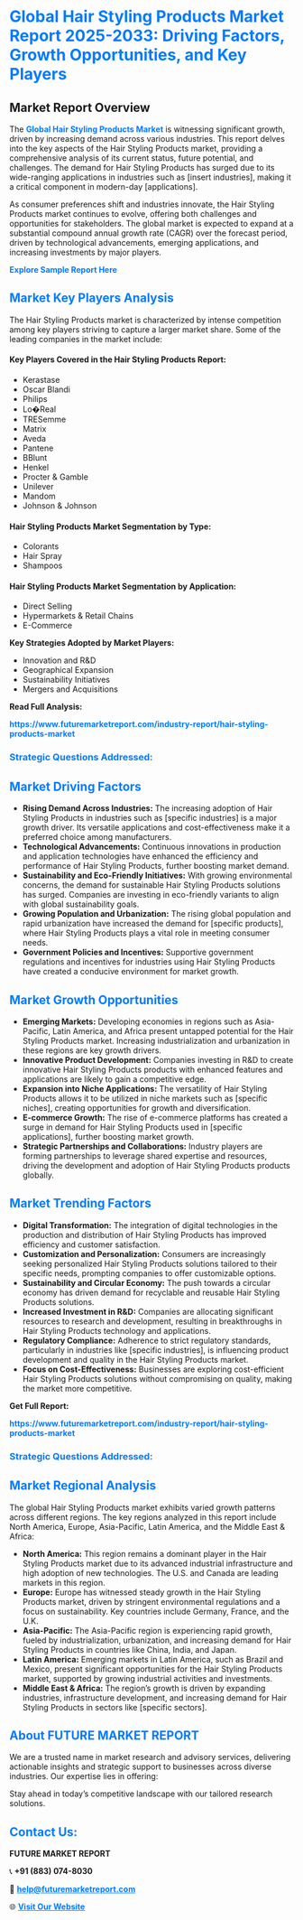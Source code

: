 <h1 style="color: #007BFF;">Global Hair Styling Products Market Report 2025-2033: Driving Factors, Growth Opportunities, and Key Players</h1>

<section id="overview">
<h2>Market Report Overview</h2>
<p>The <a href="https://www.futuremarketreport.com/industry-report/hair-styling-products-market" style="color: #007BFF; text-decoration: none;"><strong>Global Hair Styling Products Market</strong></a> is witnessing significant growth, driven by increasing demand across various industries. This report delves into the key aspects of the Hair Styling Products market, providing a comprehensive analysis of its current status, future potential, and challenges. The demand for Hair Styling Products has surged due to its wide-ranging applications in industries such as [insert industries], making it a critical component in modern-day [applications].</p>
<p>As consumer preferences shift and industries innovate, the Hair Styling Products market continues to evolve, offering both challenges and opportunities for stakeholders. The global market is expected to expand at a substantial compound annual growth rate (CAGR) over the forecast period, driven by technological advancements, emerging applications, and increasing investments by major players.</p>
</section>

<section id="overview">
<p><a href="https://www.futuremarketreport.com/request-sample/reportId=42126" style="color: #007BFF; text-decoration: none;"><strong>Explore Sample Report Here</strong></a></p>
</section>

<section id="key-players">
<h2 style="color: #007BFF;">Market Key Players Analysis</h2>
<p>The Hair Styling Products market is characterized by intense competition among key players striving to capture a larger market share. Some of the leading companies in the market include:</p>
<h4>Key Players Covered in the Hair Styling Products Report:</h4>
<ul><li>Kerastase</li><li>Oscar Blandi</li><li>Philips</li><li>Lo�Real</li><li>TRESemme</li><li>Matrix</li><li>Aveda</li><li>Pantene</li><li>BBlunt</li><li>Henkel</li><li>Procter &amp; Gamble</li><li>Unilever</li><li>Mandom</li><li>Johnson &amp; Johnson</li></ul>
<h4>Hair Styling Products Market Segmentation by Type:</h4>
<ul><li>Colorants</li><li>Hair Spray</li><li>Shampoos</li></ul>

<h4>Hair Styling Products Market Segmentation by Application:</h4>
<ul><li>Direct Selling</li><li>Hypermarkets &amp; Retail Chains</li><li>E-Commerce</li></ul>
<p><strong>Key Strategies Adopted by Market Players:</strong></p>
<ul>
<li>Innovation and R&D</li>
<li>Geographical Expansion</li>
<li>Sustainability Initiatives</li>
<li>Mergers and Acquisitions</li>
</ul>
</section>

<section>
<p><strong>Read Full Analysis: </strong></p><a href="https://www.futuremarketreport.com/industry-report/hair-styling-products-market" style="color: #007BFF; text-decoration: none;"><strong>https://www.futuremarketreport.com/industry-report/hair-styling-products-market</strong></a>
<h3 style="color: #007BFF;">Strategic Questions Addressed:</h3>
</section>

<section id="driving-factors">
<h2 style="color: #007BFF;">Market Driving Factors</h2>
<ul>
<li><strong>Rising Demand Across Industries:</strong> The increasing adoption of Hair Styling Products in industries such as [specific industries] is a major growth driver. Its versatile applications and cost-effectiveness make it a preferred choice among manufacturers.</li>
<li><strong>Technological Advancements:</strong> Continuous innovations in production and application technologies have enhanced the efficiency and performance of Hair Styling Products, further boosting market demand.</li>
<li><strong>Sustainability and Eco-Friendly Initiatives:</strong> With growing environmental concerns, the demand for sustainable Hair Styling Products solutions has surged. Companies are investing in eco-friendly variants to align with global sustainability goals.</li>
<li><strong>Growing Population and Urbanization:</strong> The rising global population and rapid urbanization have increased the demand for [specific products], where Hair Styling Products plays a vital role in meeting consumer needs.</li>
<li><strong>Government Policies and Incentives:</strong> Supportive government regulations and incentives for industries using Hair Styling Products have created a conducive environment for market growth.</li>
</ul>
</section>

<section id="growth-opportunities">
<h2 style="color: #007BFF;">Market Growth Opportunities</h2>
<ul>
<li><strong>Emerging Markets:</strong> Developing economies in regions such as Asia-Pacific, Latin America, and Africa present untapped potential for the Hair Styling Products market. Increasing industrialization and urbanization in these regions are key growth drivers.</li>
<li><strong>Innovative Product Development:</strong> Companies investing in R&D to create innovative Hair Styling Products products with enhanced features and applications are likely to gain a competitive edge.</li>
<li><strong>Expansion into Niche Applications:</strong> The versatility of Hair Styling Products allows it to be utilized in niche markets such as [specific niches], creating opportunities for growth and diversification.</li>
<li><strong>E-commerce Growth:</strong> The rise of e-commerce platforms has created a surge in demand for Hair Styling Products used in [specific applications], further boosting market growth.</li>
<li><strong>Strategic Partnerships and Collaborations:</strong> Industry players are forming partnerships to leverage shared expertise and resources, driving the development and adoption of Hair Styling Products products globally.</li>
</ul>
</section>

<section id="trending-factors">
<h2 style="color: #007BFF;">Market Trending Factors</h2>
<ul>
<li><strong>Digital Transformation:</strong> The integration of digital technologies in the production and distribution of Hair Styling Products has improved efficiency and customer satisfaction.</li>
<li><strong>Customization and Personalization:</strong> Consumers are increasingly seeking personalized Hair Styling Products solutions tailored to their specific needs, prompting companies to offer customizable options.</li>
<li><strong>Sustainability and Circular Economy:</strong> The push towards a circular economy has driven demand for recyclable and reusable Hair Styling Products solutions.</li>
<li><strong>Increased Investment in R&D:</strong> Companies are allocating significant resources to research and development, resulting in breakthroughs in Hair Styling Products technology and applications.</li>
<li><strong>Regulatory Compliance:</strong> Adherence to strict regulatory standards, particularly in industries like [specific industries], is influencing product development and quality in the Hair Styling Products market.</li>
<li><strong>Focus on Cost-Effectiveness:</strong> Businesses are exploring cost-efficient Hair Styling Products solutions without compromising on quality, making the market more competitive.</li>
</ul>
</section>

<section>
<p><strong>Get Full Report: </strong></p><a href="https://www.futuremarketreport.com/industry-report/hair-styling-products-market" style="color: #007BFF; text-decoration: none;"><strong>https://www.futuremarketreport.com/industry-report/hair-styling-products-market</strong></a>
<h3 style="color: #007BFF;">Strategic Questions Addressed:</h3>
</section>


<section id="regional-analysis">
<h2 style="color: #007BFF;">Market Regional Analysis</h2>
<p>The global Hair Styling Products market exhibits varied growth patterns across different regions. The key regions analyzed in this report include North America, Europe, Asia-Pacific, Latin America, and the Middle East & Africa:</p>
<ul>
<li><strong>North America:</strong> This region remains a dominant player in the Hair Styling Products market due to its advanced industrial infrastructure and high adoption of new technologies. The U.S. and Canada are leading markets in this region.</li>
<li><strong>Europe:</strong> Europe has witnessed steady growth in the Hair Styling Products market, driven by stringent environmental regulations and a focus on sustainability. Key countries include Germany, France, and the U.K.</li>
<li><strong>Asia-Pacific:</strong> The Asia-Pacific region is experiencing rapid growth, fueled by industrialization, urbanization, and increasing demand for Hair Styling Products in countries like China, India, and Japan.</li>
<li><strong>Latin America:</strong> Emerging markets in Latin America, such as Brazil and Mexico, present significant opportunities for the Hair Styling Products market, supported by growing industrial activities and investments.</li>
<li><strong>Middle East & Africa:</strong> The region’s growth is driven by expanding industries, infrastructure development, and increasing demand for Hair Styling Products in sectors like [specific sectors].</li>
</ul>
</section>

<footer>
<h2 style="color: #007BFF;">About FUTURE MARKET REPORT</h2>
<p>We are a trusted name in market research and advisory services, delivering actionable insights and strategic support to businesses across diverse industries. Our expertise lies in offering:</p>

<p>Stay ahead in today’s competitive landscape with our tailored research solutions.</p>

<h2 style="color: #007BFF;">Contact Us:</h2>
<p><strong>FUTURE MARKET REPORT</strong></p>
<p>📞 <strong>+91 (883) 074-8030</strong></p>
<p>📧 <strong><a href="mailto:help@futuremarketreport.com" style="color: #007BFF;">help@futuremarketreport.com</a></strong></p>
<p>🌐 <strong><a href="https://www.futuremarketreport.com/" style="color: #007BFF;">Visit Our Website</a></strong></p>
</footer>